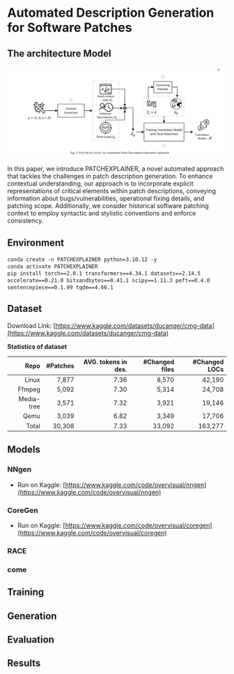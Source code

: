 # Automated Description Generation for Software Patches
## The architecture Model
![ PATCHEXPLAINER: An Automated Patch Description Generation Approach](images/PATCHEXPLAINER.png)

In this paper, we introduce PATCHEXPLAINER, a novel automated approach that tackles the challenges in patch description generation. To enhance contextual understanding, our approach is to incorporate explicit representations of critical elements within patch descriptions, conveying information about bugs/vulnerabilities, operational fixing details, and patching scope. Additionally, we consider historical software patching context to employ syntactic and stylistic conventions and enforce consistency.

## Environment
```
conda create -n PATCHEXPLAINER python=3.10.12 -y
conda activate PATCHEXPLAINER
pip install torch==2.0.1 transformers==4.34.1 datasets==2.14.5 accelerate==0.21.0 bitsandbytes==0.41.1 scipy==1.11.3 peft==0.4.0 sentencepiece==0.1.99 tqdm==4.66.1
```

## Dataset
Download Link: [https://www.kaggle.com/datasets/ducanger/cmg-data](https://www.kaggle.com/datasets/ducanger/cmg-data)

**Statistics of dataset**

| **Repo** | **#Patches** | **AVG. tokens in des.** | **#Changed files** | **#Changed LOCs** |
|------------------:|-----------------------:|--------------------------------:|-----------------------------:|----------------------------:|
| Linux         | 7,877                  | 7.36                            | 8,570                        | 42,190                      |
| Ffmpeg        | 5,092                  | 7.30                            | 5,314                        | 24,708                      |
| Media-tree    | 3,571                  | 7.32                            | 3,921                        | 19,146                      |
| Qemu          | 3,039                  | 6.82                            | 3,349                        | 17,706                      |
| Total         | 30,308                 | 7.33                            | 33,092                       | 163,277                     |

## Models
### NNgen
* Run on Kaggle: [https://www.kaggle.com/code/overvisual/nngen](https://www.kaggle.com/code/overvisual/nngen)

### CoreGen
* Run on Kaggle: [https://www.kaggle.com/code/overvisual/coregen](https://www.kaggle.com/code/overvisual/coregen)

### RACE

### come

## Training

## Generation

## Evaluation

## Results
